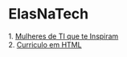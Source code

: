 <!DOCTYPE html>
<html>
<head>
</head>
<body>
<h1>ElasNaTech </h1>
  1. <a href="https://github.com/juhmaciel/ElasNaTech/blob/566d53286b1afc7536285b4d7a45699276de1c8c/Mulheres%20de%20TI%20que%20te%20Inspiram.html"> Mulheres de TI que te Inspiram </a><br>
  2. <a href="https://github.com/juhmaciel/ElasNaTech/blob/566d53286b1afc7536285b4d7a45699276de1c8c/Curriculo.html"> Curriculo em HTML</a>
</body>
</html>
